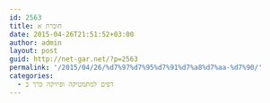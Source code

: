 ```yaml
---
id: 2563
title: חוברת א
date: 2015-04-26T21:51:52+03:00
author: admin
layout: post
guid: http://net-gar.net/?p=2563
permalink: '/2015/04/26/%d7%97%d7%95%d7%91%d7%a8%d7%aa-%d7%90/'
categories:
  - דפים למתמטיקה ופיזיקה כרך ב
---
```

